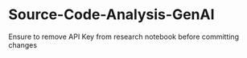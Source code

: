 # Source-Code-Analysis-GenAI
Ensure to remove API Key from research notebook before committing changes
